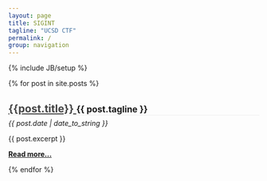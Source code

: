 ```yaml
---
layout: page
title: SIGINT
tagline: "UCSD CTF"
permalink: /
group: navigation
---
```

{% include JB/setup %}

<div class="posts">
  {% for post in site.posts %}
  	<div class="post">
    <h2 style="border-bottom: 1px solid #eee;">
      <a style="color:#444;" href="{{ BASE_PATH}}{{ post.url }}">
        {{post.title}}
      </a>
      <small>{{ post.tagline }}</small>
    </h2>
    <p style="margin-top: -10px;"><em>{{ post.date | date_to_string }}</em></p>
    <div>{{ post.excerpt }}</div>
    <p><strong><a href="{{ post.url }}">Read more...</a></strong></p>
	</div>
  {% endfor %}
</div>
